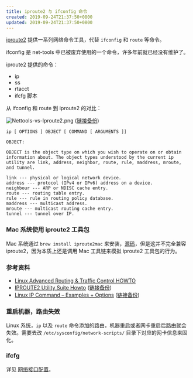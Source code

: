 ```yaml
---
title: iproute2 与 ifconfig 命令
created: 2019-09-24T21:37:50+0800
updated: 2019-09-24T21:37:50+0800
---
```



[iproute2](https://wiki.linuxfoundation.org/networking/iproute2) 提供一系列网络命令工具，代替 `ifconfig` 和 `route` 等命令。

ifconfig 是 net-tools 中已被废弃使用的一个命令，许多年前就已经没有维护了。

iproute2 提供的命令：

- ip
- ss
- rtacct
- ifcfg 脚本

从 ifconfig 和 route 到 iproute2 的对比：

![Nettools-vs-Iproute2.png](https://img.linux.net.cn/data/attachment/album/201406/04/003404uy9l1t5zayzllylm.png)
([链接备份](https://web.archive.org/web/20200905191251/https://linoxide.com/wp-content/uploads/2014/05/Linux-Nettools-vs-Iproute2.png))

```
ip [ OPTIONS ] OBJECT [ COMMAND [ ARGUMENTS ]]

OBJECT:

OBJECT is the object type on which you wish to operate on or obtain information about. The object types understood by the current ip utility are link, address, neighbor, route, rule, maddress, mroute, and tunnel.

link --- physical or logical network device.
address --- protocol (IPv4 or IPv6) address on a device.
neighbour --- ARP or NDISC cache entry.
route --- routing table entry.
rule --- rule in routing policy database.
maddress --- multicast address.
mroute --- multicast routing cache entry.
tunnel --- tunnel over IP.
```

### Mac 系统使用 iproute2 工具包

Mac 系统通过 `brew install iproute2mac` 来安装，[源码](https://github.com/brona/iproute2mac)，但是这并不完全兼容 iproute2，因为本质上还是调用 Mac 工具链来模拟 iproute2 工具包的行为。

### 参考资料

- [Linux Advanced Routing & Traffic Control HOWTO](https://lartc.org/howto/)
- [IPROUTE2 Utility Suite Howto](http://www.policyrouting.org/iproute2.doc.html) ([链接备份](https://web.archive.org/web/20220807073512/http://www.policyrouting.org/iproute2.doc.html))
- [Linux IP Command – Examples + Options](https://linuxopsys.com/topics/linux-ip-command) ([链接备份](https://web.archive.org/web/20221229145109/https://linuxopsys.com/topics/linux-ip-command))

### 重启机器，路由失效

Linux 系统，`ip` 以及 `route` 命令添加的路由，机器重启或者网卡重启后路由就会失效。需要去改 `/etc/sysconfig/network-scripts/` 目录下对应的网卡信息来固化。

### ifcfg

详见 [网络接口配置](./network-interface-configuration.md)。
